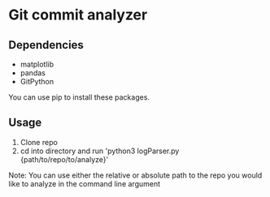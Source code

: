 # Git commit analyzer

## Dependencies
- matplotlib
- pandas
- GitPython

You can use pip to install these packages.

## Usage
1. Clone repo
2. cd into directory and run 'python3 logParser.py {path/to/repo/to/analyze}'

Note: You can use either the relative or absolute path to the repo you would like to analyze in the command line argument
